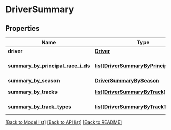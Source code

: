 # DriverSummary

## Properties
Name | Type | Description | Notes
------------ | ------------- | ------------- | -------------
**driver** | [**Driver**](Driver.md) |  | [optional] 
**summary_by_principal_race_i_ds** | [**list[DriverSummaryByPrincipalRaceID]**](DriverSummaryByPrincipalRaceID.md) | Principal race summaries | [optional] 
**summary_by_season** | [**DriverSummaryBySeason**](DriverSummaryBySeason.md) |  | [optional] 
**summary_by_tracks** | [**list[DriverSummaryByTrack]**](DriverSummaryByTrack.md) | Track summaries | [optional] 
**summary_by_track_types** | [**list[DriverSummaryByTrackType]**](DriverSummaryByTrackType.md) | Track type summaries | [optional] 

[[Back to Model list]](../README.md#documentation-for-models) [[Back to API list]](../README.md#documentation-for-api-endpoints) [[Back to README]](../README.md)

